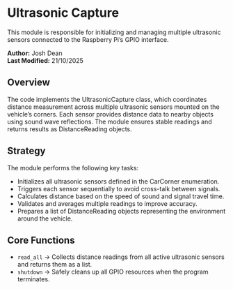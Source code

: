# Ultrasonic Capture

This module is responsible for initializing and managing multiple ultrasonic sensors connected to the Raspberry Pi’s GPIO interface.

**Author:** Josh Dean <br>
**Last Modified:** 21/10/2025

## Overview

The code implements the UltrasonicCapture class, which coordinates distance measurement across multiple ultrasonic sensors mounted on the vehicle’s corners. Each sensor provides distance data to nearby objects using sound wave reflections. The module ensures stable readings and returns results as DistanceReading objects.

## Strategy

The module performs the following key tasks:

- Initializes all ultrasonic sensors defined in the CarCorner enumeration.
- Triggers each sensor sequentially to avoid cross-talk between signals.
- Calculates distance based on the speed of sound and signal travel time.
- Validates and averages multiple readings to improve accuracy.
- Prepares a list of DistanceReading objects representing the environment around the vehicle.

## Core Functions

- `read_all` -> Collects distance readings from all active ultrasonic sensors and returns them as a list.
- `shutdown` -> Safely cleans up all GPIO resources when the program terminates.